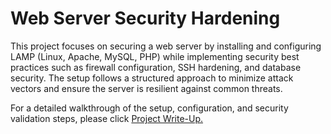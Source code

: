 # Web Server Security Hardening

This project focuses on securing a web server by installing and configuring LAMP (Linux, Apache, MySQL, PHP) while implementing security best practices such as firewall configuration, SSH hardening, and database security. The setup follows a structured approach to minimize attack vectors and ensure the server is resilient against common threats.

For a detailed walkthrough of the setup, configuration, and security validation steps, please click <a href="https://github.com/TomerZaibert/Ubuntu-Server-Hardening/blob/main/Project%20Write-Up.md">Project Write-Up. </a>
